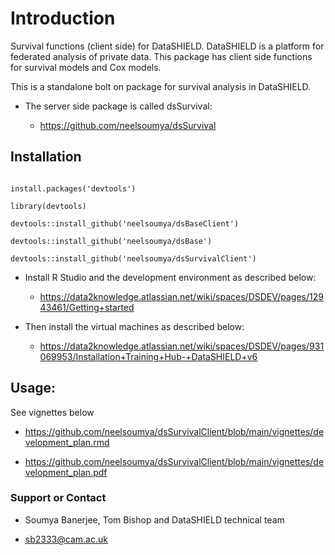 # Introduction

Survival functions (client side) for DataSHIELD. DataSHIELD is a platform for federated analysis of private data. 
This package has client side functions for survival models and Cox models.

This is a standalone bolt on package for survival analysis in DataSHIELD.

* The server side package is called dsSurvival:

    * https://github.com/neelsoumya/dsSurvival

## Installation

```

install.packages('devtools')

library(devtools)

devtools::install_github('neelsoumya/dsBaseClient')
	
devtools::install_github('neelsoumya/dsBase')

devtools::install_github('neelsoumya/dsSurvivalClient')

```

   * Install R Studio and the development environment as described below:

       * https://data2knowledge.atlassian.net/wiki/spaces/DSDEV/pages/12943461/Getting+started


   * Then install the virtual machines as described below:

       * https://data2knowledge.atlassian.net/wiki/spaces/DSDEV/pages/931069953/Installation+Training+Hub-+DataSHIELD+v6

## Usage:

See vignettes below   

* https://github.com/neelsoumya/dsSurvivalClient/blob/main/vignettes/development_plan.rmd

* https://github.com/neelsoumya/dsSurvivalClient/blob/main/vignettes/development_plan.pdf


### Support or Contact

* Soumya Banerjee, Tom Bishop and DataSHIELD technical team

* sb2333@cam.ac.uk

